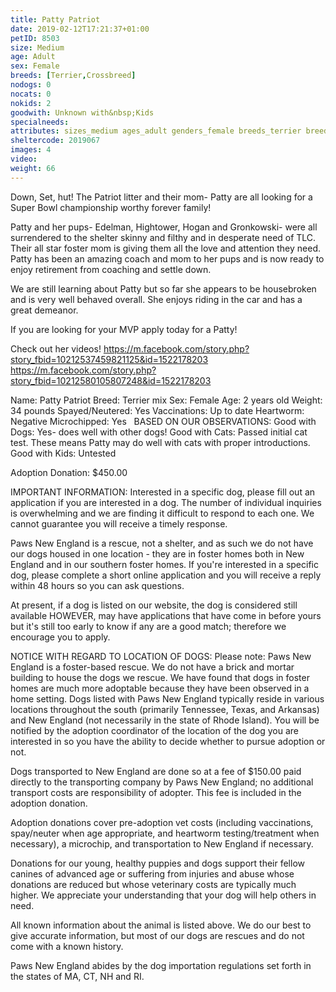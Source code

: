 ```yaml
---
title: Patty Patriot
date: 2019-02-12T17:21:37+01:00
petID: 8503
size: Medium
age: Adult
sex: Female
breeds: [Terrier,Crossbreed]
nodogs: 0
nocats: 0
nokids: 2
goodwith: Unknown with&nbsp;Kids
specialneeds: 
attributes: sizes_medium ages_adult genders_female breeds_terrier breeds_crossbreed 
sheltercode: 2019067
images: 4
video: 
weight: 66
---
```


Down, Set, hut! The Patriot litter and their mom- Patty are all looking for a Super Bowl championship worthy forever family! 

Patty and her pups- Edelman, Hightower, Hogan and Gronkowski- were all surrendered to the shelter skinny and filthy and in desperate need of TLC. Their all star foster mom is giving them all the love and attention they need. Patty has been an amazing coach and mom to her pups and is now ready to enjoy retirement from coaching and settle down. 

We are still learning about Patty but so far she appears to be housebroken and is very well behaved overall. She enjoys riding in the car and has a great demeanor. 

If you are looking for your MVP apply today for a Patty!

Check out her videos! 
https://m.facebook.com/story.php?story_fbid=10212537459821125&id=1522178203
https://m.facebook.com/story.php?story_fbid=10212580105807248&id=1522178203

Name: Patty Patriot 
Breed: Terrier mix
Sex: Female
Age: 2 years old 
Weight: 34 pounds 
Spayed/Neutered: Yes
Vaccinations: Up to date 
Heartworm: Negative
Microchipped: Yes
&#160;
BASED ON OUR OBSERVATIONS:
Good with Dogs: Yes- does well with other dogs!
Good with Cats: Passed initial cat test. These means Patty may do well with cats with proper introductions. 
Good with Kids: Untested 


 
Adoption Donation:  $450.00  


 
IMPORTANT INFORMATION:
Interested in a specific dog, please fill out an application if you are interested in a dog. The number of individual inquiries is overwhelming and we are finding it difficult to respond to each one. We cannot guarantee you will receive a timely response.
 
Paws New England is a rescue, not a shelter, and as such we do not have our dogs housed in one location - they are in foster homes both in New England and in our southern foster homes.   If you're interested in a specific dog, please complete a short online application and you will receive a reply within 48 hours so you can ask questions.
 
At present, if a dog is listed on our website, the dog is considered still available HOWEVER, may have applications that have come in before yours but it's still too early to know if any are a good match; therefore we encourage you to apply.
 

NOTICE WITH REGARD TO LOCATION OF DOGS:  Please note: Paws New England is a foster-based rescue. We do not have a brick and mortar building to house the dogs we rescue. We have found that dogs in foster homes are much more adoptable because they have been observed in a home setting. Dogs listed with Paws New England typically reside in various locations throughout the south (primarily Tennessee, Texas, and Arkansas) and New England (not necessarily in the state of Rhode Island). You will be notified by the adoption coordinator of the location of the dog you are interested in so you have the ability to decide whether to pursue adoption or not.

Dogs transported to New England are done so at a fee of $150.00 paid directly to the transporting company by Paws New England; no additional transport costs are responsibility of adopter. This fee is included in the adoption donation.

Adoption donations cover pre-adoption vet costs (including vaccinations, spay/neuter when age appropriate, and heartworm testing/treatment when necessary), a microchip, and transportation to New England if necessary.

Donations for our young, healthy puppies and dogs support their fellow canines of advanced age or suffering from injuries and abuse whose donations are reduced but whose veterinary costs are typically much higher. We appreciate your understanding that your dog will help others in need.

All known information about the animal is listed above. We do our best to give accurate information, but most of our dogs are rescues and do not come with a known history.

Paws New England abides by the dog importation regulations set forth in the states of MA, CT, NH and RI.